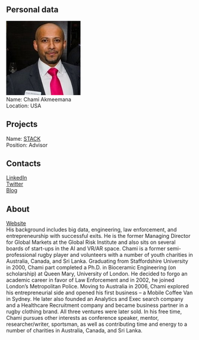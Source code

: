## Personal data
![chami akmeemana photo](photo/chami_akmeemana.jpeg)  
Name:   Chami Akmeemana  
Location: USA  
## Projects 
Name: [STACK](../projects/stack.md)  
Position: Advisor   
## Contacts
[LinkedIn](https://www.linkedin.com/in/chami1/)      
[Twitter](https://twitter.com/akme_c)  
[Blog](https://medium.com/@akme_c)
## About
[Website](http://chamiakmeemana.com/)  
His background includes big data, engineering, law enforcement, and entrepreneurship with successful exits. He is the former Managing Director for Global Markets at the Global Risk Institute and also sits on several boards of start-ups in the AI and VR/AR space. Chami is a former semi-professional rugby player and volunteers with a number of youth charities in Australia, Canada, and Sri Lanka. Graduating from Staffordshire University in 2000, Chami part completed a Ph.D. in Bioceramic Engineering (on scholarship) at Queen Mary, University of London. He decided to forgo an academic career in favor of Law Enforcement and in 2002, he joined London’s Metropolitan Police. Moving to Australia in 2006, Chami explored his entrepreneurial side and opened his first business – a Mobile Coffee Van in Sydney. He later also founded an Analytics and Exec search company and a Healthcare Recruitment company and became business partner in a rugby clothing brand. All three ventures were later sold. In his free time, Chami pursues other interests as conference speaker, mentor, researcher/writer, sportsman, as well as contributing time and energy to a number of charities in Australia, Canada, and Sri Lanka. 
